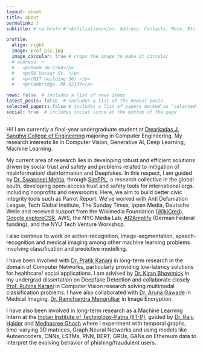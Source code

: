 ```yaml
---
layout: about
title: about
permalink: /
subtitle: # <a href='#'>Affiliations</a>. Address. Contacts. Moto. Etc.

profile:
  align: right
  image: prof_pic.jpg
  image_circular: true # crops the image to make it circular
  # address: >
  #   <p>Room 36-776A</p>
  #   <p>50 Vassar St. </p>
  #   <p>(MIT building 36) </p>
  #   <p>Cambridge, MA 02139</p>

news: false  # includes a list of news items
latest_posts: false  # includes a list of the newest posts
selected_papers: false # includes a list of papers marked as "selected={true}"
social: true  # includes social icons at the bottom of the page
---
```


Hi! I am currently a final-year undergraduate student at [Dwarkadas J. Sanghvi College of Engineering](https://www.djsce.ac.in/) majoring in Computer Engineering.
My research interests lie in Computer Vision, Generative AI, Deep Learning, Machine Learning. 

My current area of research lies in developing robust and efficient solutions driven by social trust and safety and problems related to mitigation of misinformation/ disinformation and Deepfakes. In this respect, I am guided by [Dr. Swapneel Mehta](https://swapneelm.github.io/), through [SimPPL](https://simppl.org/team), a research collective in the global south, developing open-access trust and safety tools for international orgs. including nonprofits and newsrooms. Here, we aim to build better civic integrity tools such as Parrot Report. We’ve worked with Anti Defamation League, Tech Global Institute, The Sunday Times, Ippen Media, Deutsche Welle and received support from the Wikimedia Foundation ([WikiCred](https://meta.m.wikimedia.org/wiki/WikiCred/2022_CFP/Audit_the_Impact_of_Credibility_in_Online_Information_Ecosystems)), [Google exploreCSR](https://research.google/outreach/explore-csr/recipients/), AWS, the NYC Media Lab, [AI2Amplify](https://www.goethe.de/prj/aia/en/index.html) (German Federal funding), and the NYU Tech Venture Workshop.

I also continue to work on action-recognition, image-segmentation, speech-recognition and medical imaging among other machine learning problems involving classification and predictive modelling. 

I have been involved with [Dr. Pratik Kanani](https://www.researchgate.net/profile/Pratik-Kanani) in long-term research in the domain of Computer Networks, particularly providing low-latency solutions for healthcare/ social applications.
I am advised by [Dr. Kiran Bhowmick](https://www.researchgate.net/profile/Kiran-Bhowmick) in my undergrad dissertation on Deepfake Detection and collaborate closely [Prof. Ruhina Karani](https://www.researchgate.net/profile/Ruhina-Karani) in Computer Vision research solving multimodal classification problems.
I have also collaborated with [Dr. Aruna Gawade](https://scholar.google.com/citations?user=IMFy_ugAAAAJ&hl=en) in Medical Imaging, [Dr. Ramchandra Mangrulkar](https://www.researchgate.net/profile/Ramchandra-Mangrulkar) in Image Encryption.

I have also been involved in long-term research as a Machine Learning Intern at the [Indian Institute of Technology-Patna (IIT-P)](https://www.iitp.ac.in/), guided by [Dr. Raju Halder](https://www.researchgate.net/profile/Raju-Halder) and [Medhasree Ghosh](https://scholar.google.ch/citations?user=DsGb9mgAAAAJ&hl=en) where I experiment with temporal graphs, time-varying 3D matrices, Graph Neural Networks and using models like
Autoencoders, CNNs, LSTMs, RNN, BERT, GRUs, GANs on Ethereum data to interpret the evolving behavior of
phishing/fraudulent users.


<!--
Write your biography here. Tell the world about yourself. Link to your favorite [subreddit](http://reddit.com). You can put a picture in, too. The code is already in, just name your picture `prof_pic.jpg` and put it in the `img/` folder.test

Put your address / P.O. box / other info right below your picture. You can also disable any of these elements by editing `profile` property of the YAML header of your `_pages/about.md`. Edit `_bibliography/papers.bib` and Jekyll will render your [publications page](/al-folio/publications/) automatically.

Link to your social media connections, too. This theme is set up to use [Font Awesome icons](http://fortawesome.github.io/Font-Awesome/) and [Academicons](https://jpswalsh.github.io/academicons/), like the ones below. Add your Facebook, Twitter, LinkedIn, Google Scholar, or just disable all of them.
-->